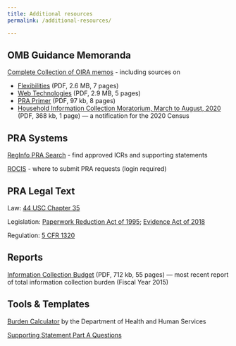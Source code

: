 ```yaml
---
title: Additional resources
permalink: /additional-resources/

---
```


## OMB Guidance Memoranda

[Complete Collection of OIRA memos](https://www.whitehouse.gov/omb/information-regulatory-affairs/federal-collection-information/) - including sources on
 * [Flexibilities](https://www.whitehouse.gov/sites/whitehouse.gov/files/omb/inforeg/inforeg/pra_flexibilities_memo_7_22_16_finalI.pdf) (PDF, 2.6 MB, 7 pages) 
 * [Web Technologies](https://www.whitehouse.gov/sites/whitehouse.gov/files/omb/inforeg/inforeg/memos/2014/web-based-interactive-technologies-data-search-tools-calculators-paperwork-reduction-act.pdf) (PDF, 2.9 MB, 5 pages) 
 * [PRA Primer](https://www.whitehouse.gov/sites/whitehouse.gov/files/omb/assets/inforeg/PRAPrimer_04072010.pdf) (PDF, 97 kb, 8 pages) 
 * [Household Information Collection Moratorium, March to August, 2020](https://www.whitehouse.gov/wp-content/uploads/2018/10/2020_Memo_Minimizing_Household_Surveys.pdf) (PDF, 368 kb, 1 page) — a notification for the 2020 Census

## PRA Systems

[RegInfo PRA Search](https://www.reginfo.gov/public/do/PRASearch) - find approved ICRs and supporting statements

[ROCIS](https://www.rocis.gov/rocis/login.do) - where to submit PRA requests (login required)

## PRA Legal Text

Law: [44 USC Chapter 35](https://www.law.cornell.edu/uscode/text/44/chapter-35)

Legislation: [Paperwork Reduction Act of 1995](https://www.congress.gov/bill/104th-congress/senate-bill/244/text); [Evidence Act of 2018](https://www.congress.gov/bill/115th-congress/house-bill/4174/text)

Regulation: [5 CFR 1320](https://www.govinfo.gov/content/pkg/CFR-2018-title5-vol3/xml/CFR-2018-title5-vol3-part1320.xml)

## Reports

[Information Collection Budget](https://www.whitehouse.gov/sites/whitehouse.gov/files/omb/inforeg/inforeg/icb/icb_2016.pdf) (PDF, 712 kb, 55 pages) — most recent report of total information collection burden (Fiscal Year 2015) 

## Tools & Templates

[Burden Calculator](https://repository.usaspending.gov/cder_library/authorized/burden_calculator) by the Department of Health and Human Services 

[Supporting Statement Part A Questions]({{'/uploads/supporting-statement-a-instructions.pdf'|relative_url}})
